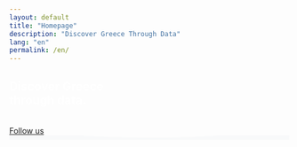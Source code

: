 ```yaml
---
layout: default
title: "Homepage"
description: "Discover Greece Through Data"
lang: "en"
permalink: /en/
---
```


<section class="bg-half-260 d-table w-100" style="background: url('{{ site.baseurl }}/assets/bg.webp') center center;">
    <div class="bg-overlay"></div>
    <div class="container">
        <div class="row justify-content-center">
            <div class="col-12 text-center">
                <div class="title-heading mt-4">
                    <div class="content">
                        <h1 style="color:white;">Discover Greece<br> through data.</h1>
                        <br>
                        <a class="btn-custom" href="https://dataforgreece.substack.com/subscribe" method="get" target="_blank">Follow us</a>
                    </div>
                </div>
            </div><!--end col-->
        </div><!--end row-->
    </div> <!--end container-->

</section><!--end section-->
<div class="position-relative">
    <div class="shape overflow-hidden text-color-white">
        <svg viewBox="0 0 2880 48" fill="none" xmlns="http://www.w3.org/2000/svg">
            <path d="M0 48H1437.5H2880V0H2160C1442.5 52 720 0 720 0H0V48Z" fill="#F8F9FA"></path>
        </svg>
    </div>
</div>
